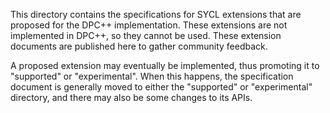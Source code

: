 This directory contains the specifications for SYCL extensions that are
proposed for the DPC++ implementation.  These extensions are not implemented
in DPC++, so they cannot be used.  These extension documents are published
here to gather community feedback.

A proposed extension may eventually be implemented, thus promoting it to
"supported" or "experimental".  When this happens, the specification document
is generally moved to either the "supported" or "experimental" directory, and
there may also be some changes to its APIs.
